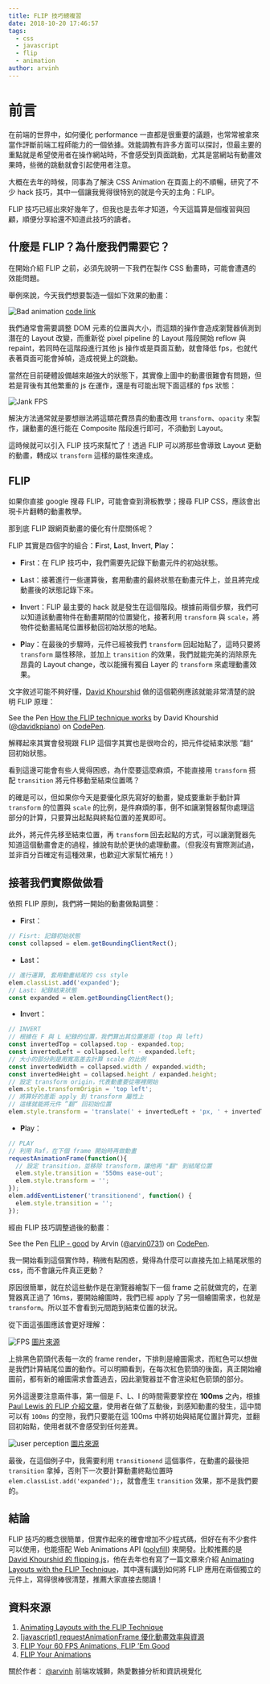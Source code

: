 ```yaml
---
title: FLIP 技巧總複習
date: 2018-10-20 17:46:57
tags:
  - css
  - javascript
  - flip
  - animation
author: arvinh
---
```


# 前言

在前端的世界中，如何優化 performance 一直都是很重要的議題，也常常被拿來當作評斷前端工程師能力的一個依據。效能調教有許多方面可以探討，但最主要的重點就是希望使用者在操作網站時，不會感受到頁面跳動，尤其是當網站有動畫效果時，些微的跳動就會引起使用者注意。

大概在去年的時候，同事為了解決 CSS Animation 在頁面上的不順暢，研究了不少 hack 技巧，其中一個讓我覺得很特別的就是今天的主角：FLIP。

FLIP 技巧已經出來好幾年了，但我也是去年才知道，今天這篇算是個複習與回顧，順便分享給還不知道此技巧的讀者。

## 什麼是 FLIP？為什麼我們需要它？

在開始介紹 FLIP 之前，必須先說明一下我們在製作 CSS 動畫時，可能會遭遇的效能問題。

舉例來說，今天我們想要製造一個如下效果的動畫：

![Bad animation](/img/arvinh/flip-bad-sample.gif)
[code link](https://codepen.io/arvin0731/pen/wYXJdv)

我們通常會需要調整 DOM 元素的位置與大小，而這類的操作會造成瀏覽器偵測到潛在的 Layout 改變，而重新從 pixel pipeline 的 Layout 階段開始 reflow 與 repaint，若同時在這階段進行其他 js 操作或是頁面互動，就會降低 fps，也就代表著頁面可能會掉幀，造成視覺上的跳動。

當然在目前硬體設備越來越強大的狀態下，其實像上圖中的動畫很難會有問題，但若是背後有其他繁重的 js 在運作，還是有可能出現下面這樣的 fps 狀態：

![Jank FPS](/img/arvinh/flip-bad-jank.png)

解決方法通常就是要想辦法將這類花費昂貴的動畫改用 `transform`、`opacity` 來製作，讓動畫的進行能在 Composite 階段進行即可，不須動到 Layout。

這時候就可以引入 FLIP 技巧來幫忙了！透過 FLIP 可以將那些會導致 Layout 更動的動畫，轉成以 `transform` 這樣的屬性來達成。

## FLIP

如果你直接 google 搜尋 FLIP，可能會查到滑板教學；搜尋 FLIP CSS，應該會出現卡片翻轉的動畫教學。

那到底 FLIP 跟網頁動畫的優化有什麼關係呢？

FLIP 其實是四個字的組合：**F**irst, **L**ast, **I**nvert, **P**lay：

* **F**irst：在 FLIP 技巧中，我們需要先記錄下動畫元件的初始狀態。

* **L**ast：接著進行一些運算後，套用動畫的最終狀態在動畫元件上，並且將完成動畫後的狀態記錄下來。

* **I**nvert：FLIP 最主要的 hack 就是發生在這個階段。根據前兩個步驟，我們可以知道該動畫物件在動畫期間的位置變化，接著利用 `transform` 與 `scale`，將物件從動畫結尾位置移動回初始狀態的地點。

* **P**lay：在最後的步驟時，元件已經被我們 `transform` 回起始點了，這時只要將 `transform` 屬性移除，並加上 `transition` 的效果，我們就能完美的消除原先昂貴的 Layout change，改以能擁有獨自 Layer 的 `transform` 來處理動畫效果。

文字敘述可能不夠好懂，[David Khourshid](https://twitter.com/davidkpiano) 做的這個範例應該就能非常清楚的說明 FLIP 原理：

<p data-height="265" data-theme-id="dark" data-slug-hash="EbwrQQ" data-default-tab="result" data-user="davidkpiano" data-pen-title="How the FLIP technique works" class="codepen">See the Pen <a href="https://codepen.io/davidkpiano/pen/EbwrQQ/">How the FLIP technique works</a> by David Khourshid (<a href="https://codepen.io/davidkpiano">@davidkpiano</a>) on <a href="https://codepen.io">CodePen</a>.</p>
<script async src="https://static.codepen.io/assets/embed/ei.js"></script>

解釋起來其實會發現跟 FLIP 這個字其實也是很吻合的，把元件從結束狀態 ”翻“ 回初始狀態。

看到這邊可能會有些人覺得困惑，為什麼要這麼麻煩，不能直接用 `transform` 搭配 `transition` 將元件移動至結束位置嗎？

的確是可以，但如果你今天是要優化原先寫好的動畫，變成要重新手動計算 `transform` 的位置與 `scale` 的比例，是件麻煩的事，倒不如讓瀏覽器幫你處理這部分的計算，只要算出起點與終點位置的差異即可。

此外，將元件先移至結束位置，再 `transform` 回去起點的方式，可以讓瀏覽器先知道這個動畫會走的過程，據說有助於更快的處理動畫。（但我沒有實際測試過，並非百分百確定有這種效果，也歡迎大家幫忙補充！）

## 接著我們實際做做看

依照 FLIP 原則，我們將一開始的動畫做點調整：

* **F**irst：

```js
// Fisrt: 記錄初始狀態
const collapsed = elem.getBoundingClientRect();
```

* **L**ast：

```js
// 進行運算, 套用動畫結尾的 css style
elem.classList.add('expanded');
// Last: 紀錄結束狀態
const expanded = elem.getBoundingClientRect();
```

* **I**nvert：

```js
// INVERT
// 根據在 F 與 L 紀錄的位置，我們算出其位置差距 (top 與 left)
const invertedTop = collapsed.top - expanded.top;
const invertedLeft = collapsed.left - expanded.left;
// 大小的部分則是用寬高差去計算 scale 的比例
const invertedWidth = collapsed.width / expanded.width;
const invertedHeight = collapsed.height / expanded.height;
// 設定 transform origin，代表動畫要從哪裡開始
elem.style.transformOrigin = 'top left';
// 將算好的差距 apply 到 transform 屬性上
// 這樣就能將元件 ”翻“ 回初始位置
elem.style.transform = 'translate(' + invertedLeft + 'px, ' + invertedTop + 'px) scale(' + invertedWidth + ', ' + invertedHeight + ')';
```

* **P**lay：

```js
// PLAY
// 利用 Raf，在下個 frame 開始時再做動畫
requestAnimationFrame(function(){
  // 設定 transition，並移除 transform，讓他再 "翻" 到結尾位置
  elem.style.transition = '550ms ease-out';
  elem.style.transform = '';
});
elem.addEventListener('transitionend', function() {
  elem.style.transition = '';
});
```

經由 FLIP 技巧調整過後的動畫：

<p data-height="713" data-theme-id="dark" data-slug-hash="EdRwmr" data-default-tab="result" data-user="arvin0731" data-pen-title="FLIP - good" class="codepen">See the Pen <a href="https://codepen.io/arvin0731/pen/EdRwmr/">FLIP - good</a> by Arvin (<a href="https://codepen.io/arvin0731">@arvin0731</a>) on <a href="https://codepen.io">CodePen</a>.</p>
<script async src="https://static.codepen.io/assets/embed/ei.js"></script>

我一開始看到這個實作時，稍微有點困惑，覺得為什麼可以直接先加上結尾狀態的 css，而不會讓元件真正更動？

原因很簡單，就在於這些動作是在瀏覽器繪製下一個 frame 之前就做完的，在瀏覽器真正過了 16ms，要開始繪圖時，我們已經 apply 了另一個繪圖需求，也就是 `transform`。所以並不會看到元間跑到結束位置的狀況。

從下面這張圖應該會更好理解：

![FPS](/img/arvinh/flip-web-fps.png)
[圖片來源](https://blog.camel2243.com/2017/01/31/javascript-requestanimationframe-%E5%84%AA%E5%8C%96%E5%8B%95%E7%95%AB%E6%95%88%E7%8E%87%E8%88%87%E8%B3%87%E6%BA%90/)

上排黑色箭頭代表每一次的 frame render，下排則是繪圖需求，而紅色可以想做是我們計算結尾位置的動作。可以明顯看到，在每次紅色箭頭的後面，真正開始繪圖前，都有新的繪圖需求會蓋過去，因此瀏覽器並不會渲染紅色箭頭的部分。

另外這邊要注意兩件事，第一個是 F、L、I 的時間需要掌控在 **100ms** 之內，根據 [Paul Lewis 的 FLIP 介紹文章](https://aerotwist.com/blog/flip-your-animations/)，使用者在做了互動後，到感知動畫的發生，這中間可以有 `100ms` 的空隙，我們只要能在這 100ms 中將初始與結尾位置計算完，並翻回初始點，使用者就不會感受到任何差異。

![user perception](/img/arvinh/flip-user-perception.jpg)
[圖片來源](https://aerotwist.com/blog/flip-your-animations/)

最後，在這個例子中，我需要利用 `transitionend` 這個事件，在動畫的最後把 `transition` 拿掉，否則下一次要計算動畫終點位置時 `elem.classList.add('expanded');`，就會產生 `transition` 效果，那不是我們要的。

## 結論

FLIP 技巧的概念很簡單，但實作起來的確會增加不少程式碼，但好在有不少套件可以使用，也能搭配 Web Animations API ([polyfill](https://github.com/web-animations/web-animations-js)) 來開發。比較推薦的是 [David Khourshid 的 flipping.js](https://github.com/davidkpiano/flipping)，他在去年也有寫了一篇文章來介紹 [Animating Layouts with the FLIP Technique](https://css-tricks.com/animating-layouts-with-the-flip-technique/)，其中還有講到如何將 FLIP 應用在兩個獨立的元件上，寫得很棒很清楚，推薦大家直接去閱讀！

## 資料來源

1. [Animating Layouts with the FLIP Technique](https://css-tricks.com/animating-layouts-with-the-flip-technique/)
2. [[javascript] requestAnimationFrame 優化動畫效率與資源](https://blog.camel2243.com/2017/01/31/javascript-requestanimationframe-%E5%84%AA%E5%8C%96%E5%8B%95%E7%95%AB%E6%95%88%E7%8E%87%E8%88%87%E8%B3%87%E6%BA%90/)
3. [FLIP Your 60 FPS Animations, FLIP ’Em Good](https://medium.com/outsystems-experts/flip-your-60-fps-animations-flip-em-good-372281598865)
4. [FLIP Your Animations](https://aerotwist.com/blog/flip-your-animations/)

關於作者： 
[@arvinh](http://blog.arvinh.info/about/) 前端攻城獅，熱愛數據分析和資訊視覺化